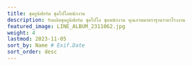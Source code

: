 ```yaml
---
title: ชุดยูนิฟอร์ม ชุดโปโลพนักงาน
description: รับผลิตชุดยูนิฟอร์ม ชุดโปโล ชุดพนักงาน คุณภาพมาตราฐานราคาโรงงาน
featured_image: LINE_ALBUM_2311062.jpg
weight: 4
lastmod: 2023-11-05
sort_by: Name # Exif.Date
sort_order: desc
---
```

